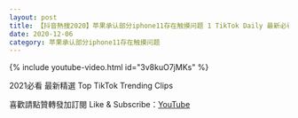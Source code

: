 ```yaml
---
layout: post
title: 【抖音熱搜2020】苹果承认部分iphone11存在触摸问题 1 TikTok Daily 最新必看精選合集2020 12 06
date: 2020-12-06
category: 苹果承认部分iphone11存在触摸问题
---
```


{% include youtube-video.html id="3v8kuO7jMKs" %}

2021必看 最新精選 Top TikTok Trending Clips

喜歡請點贊轉發加訂閱 Like & Subscribe：[YouTube](https://www.youtube.com/channel/UCAoR7VcanIPd04uEq_GIylA/videos)

